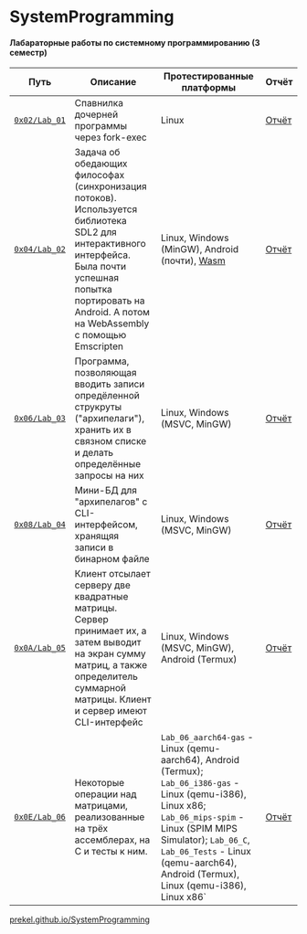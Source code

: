 # SystemProgramming

#### Лабараторные работы по системному программированию (3 семестр)

| Путь       | Описание           | Протестированные платформы | Отчёт |
| ------------- | ------------- |------------- | ------ |
| [`0x02/Lab_01`](https://github.com/prekel/SystemProgramming/tree/master/0x02/Lab_01)      | Спавнилка дочерней программы через fork-exec | Linux | [Отчёт](https://github.com/prekel/SystemProgramming/blob/master/0x02/Lab_01_Done_Prekel.pdf) |
| [`0x04/Lab_02`](https://github.com/prekel/SystemProgramming/tree/master/0x04/Lab_02)     | Задача об обедающих философах (синхронизация потоков). Используется библиотека SDL2 для интерактивного интерфейса. Была почти успешная попытка портировать на Android. А потом на WebAssembly с помощью Emscripten      | Linux, Windows (MinGW), Android (почти), [Wasm](https://prekel.github.io/SystemProgramming) | [Отчёт](https://github.com/prekel/SystemProgramming/blob/master/0x04/Lab_02_Prekel.pdf) |
| [`0x06/Lab_03`](https://github.com/prekel/SystemProgramming/tree/master/0x06/Lab_03)  | Программа, позволяющая вводить записи опредёленной струкруты ("архипелаги"), хранить их в связном списке и делать определённые запросы на них       | Linux, Windows (MSVC, MinGW) | [Отчёт](https://github.com/prekel/SystemProgramming/blob/master/0x06/Lab_03_Prekel.pdf) |
| [`0x08/Lab_04`](https://github.com/prekel/SystemProgramming/tree/master/0x08/Lab_04)  | Мини-БД для "архипелагов" с CLI-интерфейсом, хранящяя записи в бинарном файле | Linux, Windows (MSVC, MinGW) | [Отчёт](https://github.com/prekel/SystemProgramming/blob/master/0x08/Lab_04_Prekel.pdf)|
| [`0x0A/Lab_05`](https://github.com/prekel/SystemProgramming/tree/master/0x0A/Lab_05)  | Клиент отсылает серверу две квадратные матрицы. Сервер принимает их, а затем выводит на экран сумму матриц, а также определитель суммарной матрицы. Клиент и сервер имеют CLI-интерфейс | Linux, Windows (MSVC, MinGW), Android (Termux) | [Отчёт](https://github.com/prekel/SystemProgramming/blob/d16ab7172919d0e049a7973b87c1e71a25c0c881/0x0A/Lab_05_Prekel.pdf) |
| [`0x0E/Lab_06`](https://github.com/prekel/SystemProgramming/tree/master/0x0E/Lab_06)  | Некоторые операции над матрицами, реализованные на трёх ассемблерах, на C и тесты к ним. | `Lab_06_aarch64-gas` - Linux (qemu-aarch64), Android (Termux); `Lab_06_i386-gas` - Linux (qemu-i386), Linux x86; `Lab_06_mips-spim` - Linux (SPIM MIPS Simulator); `Lab_06_C`, `Lab_06_Tests` - Linux (qemu-aarch64), Android (Termux), Linux (qemu-i386), Linux x86` | [Отчёт](https://github.com/prekel/SystemProgramming/blob/master/0x0E/Lab_06_Prekel.pdf) |

[prekel.github.io/SystemProgramming](https://prekel.github.io/SystemProgramming)
